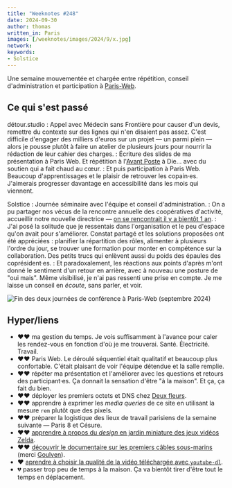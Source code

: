 ```yaml
---
title: "Weeknotes #248"
date: 2024-09-30
author: thomas
written_in: Paris
images: [/weeknotes/images/2024/9/x.jpg]
network:
keywords:
- Solstice
---
```


Une semaine mouvementée et chargée entre répétition, conseil d'administration et participation à [Paris-Web](https://www.paris-web.fr/2024/).

<!--more-->

## Ce qui s'est passé

détour.studio
: Appel avec Médecin sans Frontière pour causer d'un devis, remettre du contexte sur des lignes qui n'en disaient pas assez. C'est difficile d'engager des milliers d'euros sur un projet — un parmi plein — alors je pousse plutôt à faire un atelier de plusieurs jours pour nourrir la rédaction de leur cahier des charges.
: Écriture des slides de ma présentation à Paris Web. Et répétition à l'[Avant Poste](https://www.avant-poste.org/) à Die… avec du soutien qui a fait chaud au cœur.
: Et puis participation à Paris Web. Beaucoup d'apprentissages et le plaisir de retrouver les copain·es. J'aimerais progresser davantage en accessibilité dans les mois qui viennent.

Solstice
: Journée séminaire avec l'équipe et conseil d'administration.
: On a pu partager nos vécus de la rencontre annuelle des coopératives d'activité, accueillir notre nouvelle directrice — [on se rencontrait il y a bientôt 1 an](/weeknotes/196/).
: J'ai posé la solitude que je ressentais dans l'organisation et le peu d'espace qu'on avait pour s'améliorer. Constat partagé et les solutions proposées ont été appréciées : planifier la répartition des rôles, alimenter à plusieurs l'ordre du jour, se trouver une formation pour monter en compétence sur la collaboration. Des petits trucs qui enlèvent aussi du poids des épaules des coprésident·es.
: Et paradoxalement, les réactions aux points d'après m'ont donné le sentiment d'un retour en arrière, avec à nouveau une posture de "oui mais". Même visibilisé, je n'ai pas ressenti une prise en compte. Je me laisse un conseil en _écoute_, sans parler, et voir.

![](/weeknotes/images/2024/09/paris-web.jpg "Fin des deux journées de conférence à Paris-Web (septembre 2024)")


## Hyper/liens

- <span aria-label="J'ai beaucoup aimé">❤️❤️</span> ma gestion du temps. Je vois suffisamment à l'avance pour caler les rendez-vous en fonction d'où je me trouverai. Santé. Électricité. Travail.
- <span aria-label="J'ai beaucoup aimé">❤️❤️</span> Paris Web. Le déroulé séquentiel était qualitatif et beaucoup plus confortable. C'était plaisant de voir l'équipe détendue et la salle remplie.
- <span aria-label="J'ai beaucoup aimé">❤️❤️</span> répéter ma présentation et l'améliorer avec les questions et retours des participant·es. Ça donnait la sensation d'être "à la maison". Et ça, ça fait du bien.
- <span aria-label="J'ai beaucoup aimé">❤️❤️</span> déployer les premiers octets et DNS chez [Deux fleurs](https://deuxfleurs.fr/).
- <span aria-label="J'ai beaucoup aimé">❤️❤️</span> apprendre à exprimer les _media queries_ de ce site en utilisant la mesure `rem` plutôt que des pixels.
- <span aria-label="J'ai beaucoup aimé">❤️❤️</span> préparer la logistique des lieux de travail parisiens de la semaine suivante — Paris 8 et Césure.
- <span aria-label="J'ai beaucoup aimé">❤️❤️</span> [apprendre à propos du _design_ en jardin miniature des jeux vidéos Zelda](https://www.youtube.com/watch?v=n3dFAK3Owtg).
- <span aria-label="J'ai beaucoup aimé">❤️❤️</span> [découvrir le documentaire sur les premiers câbles sous-marins](https://www.arte.tv/fr/videos/101363-000-A/les-pionniers-des-cables-sous-marins/) (merci [Goulven](https://pro.userland.fr/)).
- <span aria-label="J'ai aimé">❤️</span> [aprendre à choisir la qualité de la vidéo téléchargée avec `youtube-dl`](https://askubuntu.com/questions/486297/how-to-select-video-quality-from-youtube-dl).
- <span aria-label="J'ai eu de la peine avec">💔</span> passer trop peu de temps à la maison. Ça va bientôt tirer d'être tout le temps en déplacement.
